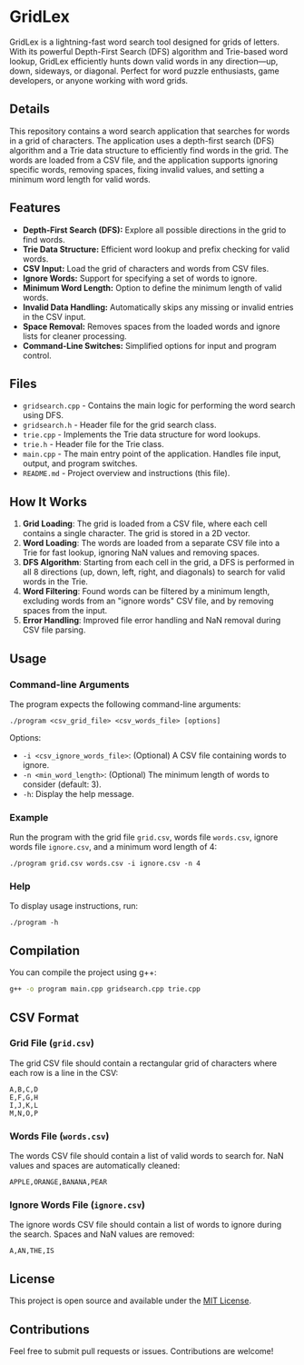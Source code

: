 
# GridLex

GridLex is a lightning-fast word search tool designed for grids of letters. With its powerful Depth-First Search (DFS) algorithm and Trie-based word lookup, GridLex efficiently hunts down valid words in any direction—up, down, sideways, or diagonal. Perfect for word puzzle enthusiasts, game developers, or anyone working with word grids.

## Details

This repository contains a word search application that searches for words in a grid of characters. The application uses a depth-first search (DFS) algorithm and a Trie data structure to efficiently find words in the grid. The words are loaded from a CSV file, and the application supports ignoring specific words, removing spaces, fixing invalid values, and setting a minimum word length for valid words.

## Features

- **Depth-First Search (DFS):** Explore all possible directions in the grid to find words.
- **Trie Data Structure:** Efficient word lookup and prefix checking for valid words.
- **CSV Input:** Load the grid of characters and words from CSV files.
- **Ignore Words:** Support for specifying a set of words to ignore.
- **Minimum Word Length:** Option to define the minimum length of valid words.
- **Invalid Data Handling:** Automatically skips any missing or invalid entries in the CSV input.
- **Space Removal:** Removes spaces from the loaded words and ignore lists for cleaner processing.
- **Command-Line Switches:** Simplified options for input and program control.

## Files

- `gridsearch.cpp` - Contains the main logic for performing the word search using DFS.
- `gridsearch.h` - Header file for the grid search class.
- `trie.cpp` - Implements the Trie data structure for word lookups.
- `trie.h` - Header file for the Trie class.
- `main.cpp` - The main entry point of the application. Handles file input, output, and program switches.
- `README.md` - Project overview and instructions (this file).

## How It Works

1. **Grid Loading**: The grid is loaded from a CSV file, where each cell contains a single character. The grid is stored in a 2D vector.
2. **Word Loading**: The words are loaded from a separate CSV file into a Trie for fast lookup, ignoring NaN values and removing spaces.
3. **DFS Algorithm**: Starting from each cell in the grid, a DFS is performed in all 8 directions (up, down, left, right, and diagonals) to search for valid words in the Trie.
4. **Word Filtering**: Found words can be filtered by a minimum length, excluding words from an "ignore words" CSV file, and by removing spaces from the input.
5. **Error Handling**: Improved file error handling and NaN removal during CSV file parsing.

## Usage

### Command-line Arguments

The program expects the following command-line arguments:

```
./program <csv_grid_file> <csv_words_file> [options]
```

Options:
- `-i <csv_ignore_words_file>`: (Optional) A CSV file containing words to ignore.
- `-n <min_word_length>`: (Optional) The minimum length of words to consider (default: 3).
- `-h`: Display the help message.

### Example

Run the program with the grid file `grid.csv`, words file `words.csv`, ignore words file `ignore.csv`, and a minimum word length of 4:

```
./program grid.csv words.csv -i ignore.csv -n 4
```

### Help

To display usage instructions, run:

```
./program -h
```

## Compilation

You can compile the project using g++:

```bash
g++ -o program main.cpp gridsearch.cpp trie.cpp
```

## CSV Format

### Grid File (`grid.csv`)
The grid CSV file should contain a rectangular grid of characters where each row is a line in the CSV:

```
A,B,C,D
E,F,G,H
I,J,K,L
M,N,O,P
```

### Words File (`words.csv`)
The words CSV file should contain a list of valid words to search for. NaN values and spaces are automatically cleaned:

```
APPLE,ORANGE,BANANA,PEAR
```

### Ignore Words File (`ignore.csv`)
The ignore words CSV file should contain a list of words to ignore during the search. Spaces and NaN values are removed:

```
A,AN,THE,IS
```

## License

This project is open source and available under the [MIT License](LICENSE).

## Contributions

Feel free to submit pull requests or issues. Contributions are welcome!
